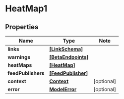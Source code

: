 
# HeatMap1

## Properties

Name | Type | Note
---- | ---- | ----
**links** | [**[LinkSchema]**](LinkSchema.md) | 
**warnings** | [**[BetaEndpoints]**](BetaEndpoints.md) | 
**heatMaps** | [**[HeatMap]**](HeatMap.md) | 
**feedPublishers** | [**[FeedPublisher]**](FeedPublisher.md) | 
**context** | [**Context**](Context.md) | [optional] 
**error** | [**ModelError**](ModelError.md) | [optional] 


